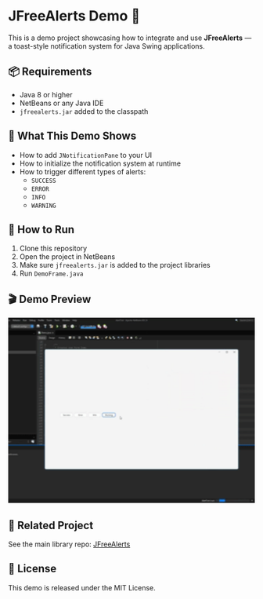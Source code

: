 <h1>JFreeAlerts Demo 🚀</h1>

<p>This is a demo project showcasing how to integrate and use <strong>JFreeAlerts</strong> — a toast-style notification system for Java Swing applications.</p>

<h2>📦 Requirements</h2>
<ul>
  <li>Java 8 or higher</li>
  <li>NetBeans or any Java IDE</li>
  <li><code>jfreealerts.jar</code> added to the classpath</li>
</ul>

<h2>🧪 What This Demo Shows</h2>
<ul>
  <li>How to add <code>JNotificationPane</code> to your UI</li>
  <li>How to initialize the notification system at runtime</li>
  <li>How to trigger different types of alerts:
    <ul>
      <li><code>SUCCESS</code></li>
      <li><code>ERROR</code></li>
      <li><code>INFO</code></li>
      <li><code>WARNING</code></li>
    </ul>
  </li>
</ul>

<h2>🚀 How to Run</h2>
<ol>
  <li>Clone this repository</li>
  <li>Open the project in NetBeans</li>
  <li>Make sure <code>jfreealerts.jar</code> is added to the project libraries</li>
  <li>Run <code>DemoFrame.java</code></li>
</ol>

<h2>🎬 Demo Preview</h2>
<p><img src="assets/demo.gif" alt="JFreeAlerts Demo" width="600"></p>

<h2>🔗 Related Project</h2>
<p>See the main library repo: <a href="https://github.com/yourusername/JFreeAlerts">JFreeAlerts</a></p>

<h2>📄 License</h2>
<p>This demo is released under the MIT License.</p>
